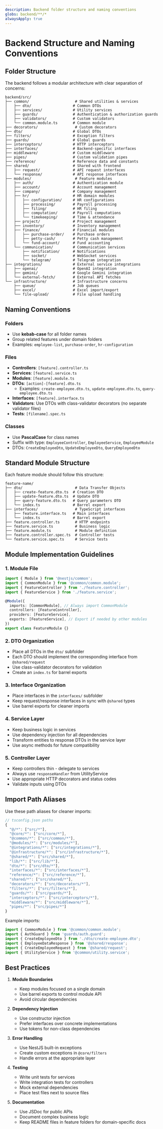 ```yaml
---
description: Backend folder structure and naming conventions
globs: backend/**/*
alwaysApply: true
---
```


# Backend Structure and Naming Conventions

## Folder Structure

The backend follows a modular architecture with clear separation of concerns:

```
backend/src/
├── common/                     # Shared utilities & services
│   ├── dto/                   # Common DTOs
│   ├── services/              # Utility services
│   ├── guards/                # Authentication & authorization guards
│   ├── validators/            # Custom validators
│   └── common.module.ts       # Common module
├── decorators/                 # Custom decorators
├── dto/                       # Global DTOs
├── filters/                   # Exception filters
├── guards/                    # Global guards
├── interceptors/              # HTTP interceptors
├── interfaces/                # Backend-specific interfaces
├── middleware/                # Custom middleware
├── pipes/                     # Custom validation pipes
├── reference/                 # Reference data and constants
├── shared/                    # Shared with frontend
│   ├── request/               # API request interfaces
│   └── response/              # API response interfaces
├── modules/                    # Feature modules
│   ├── auth/                  # Authentication module
│   ├── account/               # Account management
│   ├── company/               # Company management
│   ├── hr/                    # HR domain modules
│   │   ├── configuration/     # HR configurations
│   │   ├── processing/        # Payroll processing
│   │   ├── filing/            # HR filing
│   │   ├── computation/       # Payroll computations
│   │   └── timekeeping/       # Time & attendance
│   ├── project/               # Project management
│   ├── inventory/             # Inventory management
│   ├── finance/               # Financial modules
│   │   ├── purchase-order/    # Purchase orders
│   │   ├── petty-cash/        # Petty cash management
│   │   └── fund-account/      # Fund accounting
│   └── communication/         # Communication services
│       ├── notification/      # Notifications
│       ├── socket/            # WebSocket services
│       └── telegram/          # Telegram integration
├── integrations/              # External service integrations
│   ├── openai/                # OpenAI integration
│   ├── gemini/                # Google Gemini integration
│   └── external-fetch/        # External API fetches
└── infrastructure/            # Infrastructure concerns
    ├── queue/                 # Job queues
    ├── excel/                 # Excel import/export
    └── file-upload/           # File upload handling
```

## Naming Conventions

### Folders
- Use **kebab-case** for all folder names
- Group related features under domain folders
- Examples: `employee-list`, `purchase-order`, `hr-configuration`

### Files
- **Controllers**: `[feature].controller.ts`
- **Services**: `[feature].service.ts`
- **Modules**: `[feature].module.ts`
- **DTOs**: `[action]-[feature].dto.ts`
  - Examples: `create-employee.dto.ts`, `update-employee.dto.ts`, `query-employee.dto.ts`
- **Interfaces**: `[feature].interface.ts`
- **Validators**: Use DTOs with class-validator decorators (no separate validator files)
- **Tests**: `[filename].spec.ts`

### Classes
- Use **PascalCase** for class names
- Suffix with type: `EmployeeController`, `EmployeeService`, `EmployeeModule`
- DTOs: `CreateEmployeeDto`, `UpdateEmployeeDto`, `QueryEmployeeDto`

## Standard Module Structure

Each feature module should follow this structure:

```
feature-name/
├── dto/                        # Data Transfer Objects
│   ├── create-feature.dto.ts  # Creation DTO
│   ├── update-feature.dto.ts  # Update DTO
│   ├── query-feature.dto.ts   # Query parameters DTO
│   └── index.ts               # Barrel export
├── interfaces/                 # TypeScript interfaces
│   ├── feature.interface.ts   # Main interfaces
│   └── index.ts               # Barrel export
├── feature.controller.ts       # HTTP endpoints
├── feature.service.ts          # Business logic
├── feature.module.ts           # Module definition
├── feature.controller.spec.ts  # Controller tests
└── feature.service.spec.ts     # Service tests
```

## Module Implementation Guidelines

### 1. Module File
```typescript
import { Module } from '@nestjs/common';
import { CommonModule } from '@common/common.module';
import { FeatureController } from './feature.controller';
import { FeatureService } from './feature.service';

@Module({
  imports: [CommonModule], // Always import CommonModule
  controllers: [FeatureController],
  providers: [FeatureService],
  exports: [FeatureService], // Export if needed by other modules
})
export class FeatureModule {}
```

### 2. DTO Organization
- Place all DTOs in the `dto/` subfolder
- Each DTO should implement the corresponding interface from `@shared/request`
- Use class-validator decorators for validation
- Create an `index.ts` for barrel exports

### 3. Interface Organization
- Place interfaces in the `interfaces/` subfolder
- Keep request/response interfaces in sync with `@shared` types
- Use barrel exports for cleaner imports

### 4. Service Layer
- Keep business logic in services
- Use dependency injection for all dependencies
- Transform entities to response DTOs in the service layer
- Use async methods for future compatibility

### 5. Controller Layer
- Keep controllers thin - delegate to services
- Always use `responseHandler` from UtilityService
- Use appropriate HTTP decorators and status codes
- Validate inputs using DTOs

## Import Path Aliases

Use these path aliases for cleaner imports:

```typescript
// tsconfig.json paths
{
  "@/*": ["src/*"],
  "@core/*": ["src/core/*"],
  "@common/*": ["src/common/*"],
  "@modules/*": ["src/modules/*"],
  "@integrations/*": ["src/integrations/*"],
  "@infrastructure/*": ["src/infrastructure/*"],
  "@shared/*": ["src/shared/*"],
  "lib/*": ["src/lib/*"],
  "dto/*": ["src/dto/*"],
  "interfaces/*": ["src/interfaces/*"],
  "reference/*": ["src/reference/*"],
  "shared/*": ["src/shared/*"],
  "decorators/*": ["src/decorators/*"],
  "filters/*": ["src/filters/*"],
  "guards/*": ["src/guards/*"],
  "interceptors/*": ["src/interceptors/*"],
  "middleware/*": ["src/middleware/*"],
  "pipes/*": ["src/pipes/*"]
}
```

Example imports:
```typescript
import { CommonModule } from '@common/common.module';
import { AuthGuard } from 'guards/auth.guard';
import { CreateEmployeeDto } from './dto/create-employee.dto';
import { EmployeeDataResponse } from '@shared/response';
import { CreateEmployeeRequest } from '@shared/request';
import { UtilityService } from '@common/utility.service';
```

## Best Practices

1. **Module Boundaries**
   - Keep modules focused on a single domain
   - Use barrel exports to control module API
   - Avoid circular dependencies

2. **Dependency Injection**
   - Use constructor injection
   - Prefer interfaces over concrete implementations
   - Use tokens for non-class dependencies

3. **Error Handling**
   - Use NestJS built-in exceptions
   - Create custom exceptions in `@core/filters`
   - Handle errors at the appropriate layer

4. **Testing**
   - Write unit tests for services
   - Write integration tests for controllers
   - Mock external dependencies
   - Place test files next to source files

5. **Documentation**
   - Use JSDoc for public APIs
   - Document complex business logic
   - Keep README files in feature folders for domain-specific docs